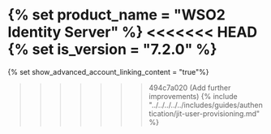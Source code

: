 {% set product_name = "WSO2 Identity Server" %}
<<<<<<< HEAD
{% set is_version = "7.2.0" %}
=======
{% set show_advanced_account_linking_content = "true"%}
>>>>>>> 494c7a020 (Add further improvements)
{% include "../../../../../includes/guides/authentication/jit-user-provisioning.md" %}
